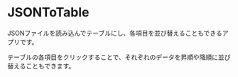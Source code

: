 # JSONToTable
JSONファイルを読み込んでテーブルにし、各項目を並び替えることもできるアプリです。  

テーブルの各項目をクリックすることで、それぞれのデータを昇順や降順に並び替えることもできます。
